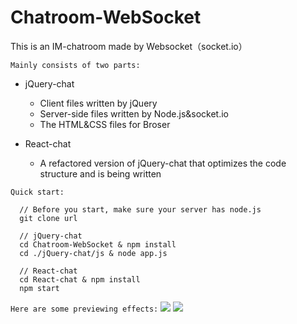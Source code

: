 # Chatroom-WebSocket
This is an IM-chatroom made by Websocket（socket.io）

`Mainly consists of two parts:`
- jQuery-chat
  - Client files written by jQuery
  - Server-side files written by Node.js&socket.io
  - The HTML&CSS files for Broser

- React-chat
  - A refactored version of jQuery-chat that optimizes the code structure and is being written

`Quick start:`
```
  // Before you start, make sure your server has node.js
  git clone url

  // jQuery-chat
  cd Chatroom-WebSocket & npm install
  cd ./jQuery-chat/js & node app.js

  // React-chat
  cd React-chat & npm install
  npm start
```

`Here are some previewing effects:`
<img src="https://github.com/KMKNKK/Chatroom-WebScoket/blob/homework/jQuery-chat/img_read/6.gif">
<img src="https://github.com/KMKNKK/Chatroom-WebScoket/blob/homework/jQuery-chat/img_read/5.gif">
